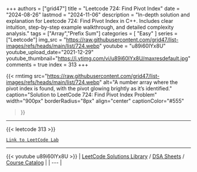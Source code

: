 
+++
authors = ["grid47"]
title = "Leetcode 724: Find Pivot Index"
date = "2024-08-26"
lastmod = "2024-11-06"
description = "In-depth solution and explanation for Leetcode 724: Find Pivot Index in C++. Includes clear intuition, step-by-step example walkthrough, and detailed complexity analysis."
tags = ["Array","Prefix Sum"]
categories = [
    "Easy"
]
series = ["Leetcode"]
img_src = "https://raw.githubusercontent.com/grid47/list-images/refs/heads/main/list/724.webp"
youtube = "u89i60lYx8U"
youtube_upload_date="2021-12-29"
youtube_thumbnail="https://i.ytimg.com/vi/u89i60lYx8U/maxresdefault.jpg"
comments = true
index = 313
+++


{{< rmtimg 
    src="https://raw.githubusercontent.com/grid47/list-images/refs/heads/main/list/724.webp" 
    alt="A number array where the pivot index is found, with the pivot glowing brightly as it’s identified."
    caption="Solution to LeetCode 724: Find Pivot Index Problem"
    width="900px"
    borderRadius="8px"
    align="center" 
    captionColor="#555"
>}}
---
{{< leetcode 313 >}}

[`Link to LeetCode Lab`](https://leetcode.com/problems/find-pivot-index/description/)

---
{{< youtube u89i60lYx8U >}}
| [LeetCode Solutions Library](https://grid47.xyz/leetcode/) / [DSA Sheets](https://grid47.xyz/sheets/) / [Course Catalog](https://grid47.xyz/courses/) |
| --- |

